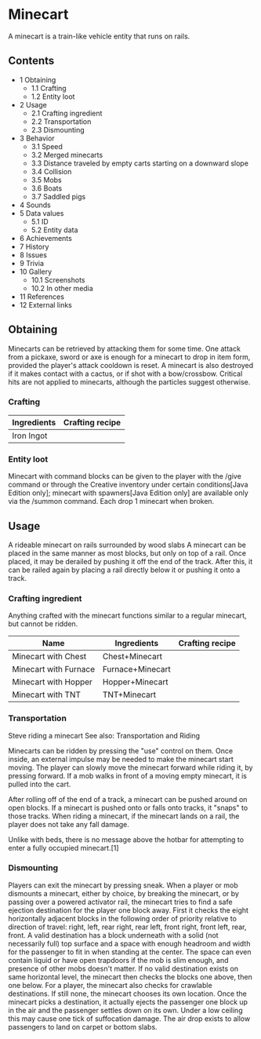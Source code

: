 # Minecart
A minecart is a train-like vehicle entity that runs on rails.

## Contents
- 1 Obtaining
	- 1.1 Crafting
	- 1.2 Entity loot
- 2 Usage
	- 2.1 Crafting ingredient
	- 2.2 Transportation
	- 2.3 Dismounting
- 3 Behavior
	- 3.1 Speed
	- 3.2 Merged minecarts
	- 3.3 Distance traveled by empty carts starting on a downward slope
	- 3.4 Collision
	- 3.5 Mobs
	- 3.6 Boats
	- 3.7 Saddled pigs
- 4 Sounds
- 5 Data values
	- 5.1 ID
	- 5.2 Entity data
- 6 Achievements
- 7 History
- 8 Issues
- 9 Trivia
- 10 Gallery
	- 10.1 Screenshots
	- 10.2 In other media
- 11 References
- 12 External links

## Obtaining
Minecarts can be retrieved by attacking them for some time. One attack from a pickaxe, sword or axe is enough for a minecart to drop in item form, provided the player's attack cooldown is reset. A minecart is also destroyed if it makes contact with a cactus, or if shot with a bow/crossbow. Critical hits are not applied to minecarts, although the particles suggest otherwise.

### Crafting
| Ingredients | Crafting recipe |
|-------------|-----------------|
| Iron Ingot  |                 |

### Entity loot
Minecart with command blocks can be given to the player with the /give command or through the Creative inventory under certain conditions‌[Java Edition  only]; minecart with spawners‌[Java Edition  only] are available only via the /summon command. Each drop 1 minecart when broken.

## Usage
A rideable minecart on rails surrounded by wood slabs
A minecart can be placed in the same manner as most blocks, but only on top of a rail. Once placed, it may be derailed by pushing it off the end of the track. After this, it can be railed again by placing a rail directly below it or pushing it onto a track.

### Crafting ingredient
Anything crafted with the minecart functions similar to a regular minecart, but cannot be ridden.

| Name                  | Ingredients      | Crafting recipe |
|-----------------------|------------------|-----------------|
| Minecart with Chest   | Chest+Minecart   |                 |
| Minecart with Furnace | Furnace+Minecart |                 |
| Minecart with Hopper  | Hopper+Minecart  |                 |
| Minecart with TNT     | TNT+Minecart     |                 |

### Transportation
Steve riding a minecart
See also: Transportation and Riding

Minecarts can be ridden by pressing the "use" control on them. Once inside, an external impulse may be needed to make the minecart start moving. The player can slowly move the minecart forward while riding it, by pressing forward. If a mob walks in front of a moving empty minecart, it is pulled into the cart.

After rolling off of the end of a track, a minecart can be pushed around on open blocks. If a minecart is pushed onto or falls onto tracks, it "snaps" to those tracks. When riding a minecart, if the minecart lands on a rail, the player does not take any fall damage. 

Unlike with beds, there is no message above the hotbar for attempting to enter a fully occupied minecart.[1]

### Dismounting
Players can exit the minecart by pressing sneak. When a player or mob dismounts a minecart, either by choice, by breaking the minecart, or by passing over a powered activator rail, the minecart tries to find a safe ejection destination for the player one block away. First it checks the eight horizontally adjacent blocks in the following order of priority relative to direction of travel: right, left, rear right, rear left, front right, front left, rear, front. A valid destination has a block underneath with a solid (not necessarily full) top surface and a space with enough headroom and width for the passenger to fit in when standing at the center. The space can even contain liquid or have open trapdoors if the mob is slim enough, and presence of other mobs doesn't matter. If no valid destination exists on same horizontal level, the minecart then checks the blocks one above, then one below. For a player, the minecart also checks for crawlable destinations. If still none, the minecart chooses its own location. Once the minecart picks a destination, it actually ejects the passenger one block up in the air and the passenger settles down on its own. Under a low ceiling this may cause one tick of suffocation damage. The air drop exists to allow passengers to land on carpet or bottom slabs.

